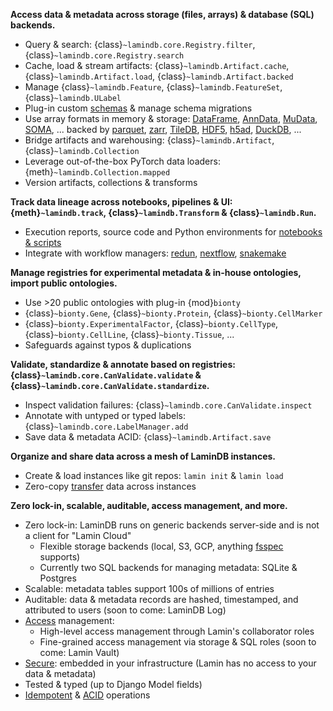 **Access data & metadata across storage (files, arrays) & database (SQL) backends.**

- Query & search: {class}`~lamindb.core.Registry.filter`, {class}`~lamindb.core.Registry.search`
- Cache, load & stream artifacts: {class}`~lamindb.Artifact.cache`, {class}`~lamindb.Artifact.load`, {class}`~lamindb.Artifact.backed`
- Manage {class}`~lamindb.Feature`, {class}`~lamindb.FeatureSet`, {class}`~lamindb.ULabel`
- Plug-in custom [schemas](/schemas) & manage schema migrations
- Use array formats in memory & storage: [DataFrame](/tutorial), [AnnData](/data), [MuData](multimodal), [SOMA](cellxgene), ... backed by [parquet](/tutorial), [zarr](/data), [TileDB](cellxgene), [HDF5](/data), [h5ad](/data), [DuckDB](rxrx), ...
- Bridge artifacts and warehousing: {class}`~lamindb.Artifact`, {class}`~lamindb.Collection`
- Leverage out-of-the-box PyTorch data loaders: {meth}`~lamindb.Collection.mapped`
- Version artifacts, collections & transforms

**Track data lineage across notebooks, pipelines & UI: {meth}`~lamindb.track`, {class}`~lamindb.Transform` & {class}`~lamindb.Run`.**

- Execution reports, source code and Python environments for [notebooks & scripts](/track)
- Integrate with workflow managers: [redun](redun), [nextflow](nextflow), [snakemake](snakemake)

**Manage registries for experimental metadata & in-house ontologies, import public ontologies.**

- Use >20 public ontologies with plug-in {mod}`bionty`
- {class}`~bionty.Gene`, {class}`~bionty.Protein`, {class}`~bionty.CellMarker`
- {class}`~bionty.ExperimentalFactor`, {class}`~bionty.CellType`, {class}`~bionty.CellLine`, {class}`~bionty.Tissue`, ...
- Safeguards against typos & duplications

**Validate, standardize & annotate based on registries: {class}`~lamindb.core.CanValidate.validate` & {class}`~lamindb.core.CanValidate.standardize`.**

- Inspect validation failures: {class}`~lamindb.core.CanValidate.inspect`
- Annotate with untyped or typed labels: {class}`~lamindb.core.LabelManager.add`
- Save data & metadata ACID: {class}`~lamindb.Artifact.save`

**Organize and share data across a mesh of LaminDB instances.**

- Create & load instances like git repos: `lamin init` & `lamin load`
- Zero-copy [transfer](/transfer) data across instances

**Zero lock-in, scalable, auditable, access management, and more.**

- Zero lock-in: LaminDB runs on generic backends server-side and is not a client for "Lamin Cloud"
  - Flexible storage backends (local, S3, GCP, anything [fsspec](https://github.com/fsspec) supports)
  - Currently two SQL backends for managing metadata: SQLite & Postgres
- Scalable: metadata tables support 100s of millions of entries
- Auditable: data & metadata records are hashed, timestamped, and attributed to users (soon to come: LaminDB Log)
- [Access](access) management:
  - High-level access management through Lamin's collaborator roles
  - Fine-grained access management via storage & SQL roles (soon to come: Lamin Vault)
- [Secure](access): embedded in your infrastructure (Lamin has no access to your data & metadata)
- Tested & typed (up to Django Model fields)
- [Idempotent](faq/idempotency) & [ACID](faq/acid) operations
